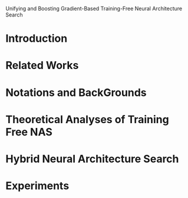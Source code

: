Unifying and Boosting Gradient-Based Training-Free Neural Architecture Search

# Introduction

# Related Works

# Notations and BackGrounds

# Theoretical Analyses of Training Free NAS

# Hybrid Neural Architecture Search

# Experiments

